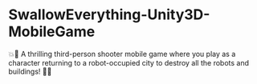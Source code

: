 # SwallowEverything-Unity3D-MobileGame
💥🤖 A thrilling third-person shooter mobile game where you play as a character returning to a robot-occupied city to destroy all the robots and buildings! 🤖💥
